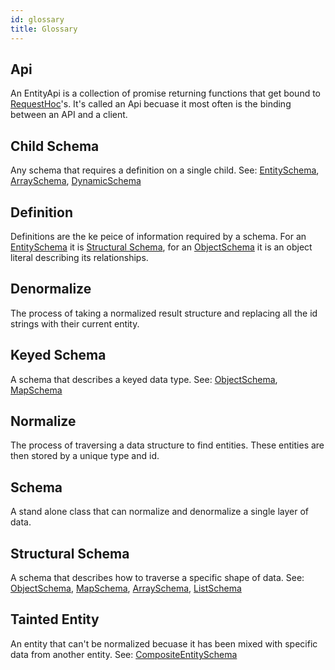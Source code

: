 ```yaml
---
id: glossary
title: Glossary
---
```


## Api
An EntityApi is a collection of promise returning functions that get bound to [RequestHoc]'s.
It's called an Api becuase it most often is the binding between an API and a client.

## Child Schema
Any schema that requires a definition on a single child.
See: [EntitySchema], [ArraySchema], [DynamicSchema]

## Definition
Definitions are the ke peice of information required by a schema. For an [EntitySchema] it is 
[Structural Schema], for an [ObjectSchema] it is an object literal describing its relationships.

## Denormalize
The process of taking a normalized result structure and replacing all the id strings with their
current entity.

## Keyed Schema
A schema that describes a keyed data type.
See: [ObjectSchema], [MapSchema]

## Normalize
The process of traversing a data structure to find entities. These entities are then stored by 
a unique type and id.

## Schema
A stand alone class that can normalize and denormalize a single layer of data.

## Structural Schema
A schema that describes how to traverse a specific shape of data. 
See: [ObjectSchema], [MapSchema], [ArraySchema], [ListSchema]

## Tainted Entity
An entity that can't be normalized becuase it has been mixed with specific data from another entity.
See: [CompositeEntitySchema]

[ArraySchema]: /docs/schemas/ArraySchema
[CompositeEntitySchema]: /docs/schemas/composite-entity-schema
[DynamicSchema]: /docs/schemas/DynamicSchema
[EntitySchema]: /docs/schemas/EntitySchema
[MapSchema]: /docs/schemas/MapSchema
[ListSchema]: /docs/schemas/ListSchema
[ObjectSchema]: /docs/schemas/ObjectSchema
[Structural Schema]: #structural-schema
[RequestHoc]: /docs/data/RequestHoc
